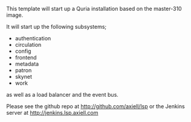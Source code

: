 This template will start up a Quria installation based on the master-310 image.

It will start up the following subsystems;

* authentication
* circulation
* config
* frontend
* metadata
* patron
* skynet
* work

as well as a load balancer and the event bus. 

Please see the github repo at http://github.com/axiell/lsp or the Jenkins server at http://jenkins.lsp.axiell.com
